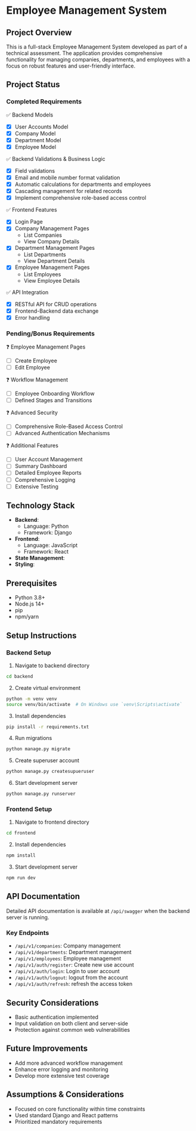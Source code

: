 # Employee Management System

## Project Overview

This is a full-stack Employee Management System developed as part of a technical assessment. The application provides comprehensive functionality for managing companies, departments, and employees with a focus on robust features and user-friendly interface.

## Project Status

### Completed Requirements

✅ Backend Models

- [x] User Accounts Model
- [x] Company Model
- [x] Department Model
- [x] Employee Model

✅ Backend Validations & Business Logic

- [x] Field validations
- [x] Email and mobile number format validation
- [x] Automatic calculations for departments and employees
- [x] Cascading management for related records
- [x] Implement comprehensive role-based access control

✅ Frontend Features

- [x] Login Page
- [x] Company Management Pages
  - List Companies
  - View Company Details
- [x] Department Management Pages
  - List Departments
  - View Department Details
- [x] Employee Management Pages
  - List Employees
  - View Employee Details

✅ API Integration

- [x] RESTful API for CRUD operations
- [x] Frontend-Backend data exchange
- [x] Error handling

### Pending/Bonus Requirements

❓ Employee Management Pages

- [ ] Create Employee
- [ ] Edit Employee

❓ Workflow Management

- [ ] Employee Onboarding Workflow
- [ ] Defined Stages and Transitions

❓ Advanced Security

- [ ] Comprehensive Role-Based Access Control
- [ ] Advanced Authentication Mechanisms

❓ Additional Features

- [ ] User Account Management
- [ ] Summary Dashboard
- [ ] Detailed Employee Reports
- [ ] Comprehensive Logging
- [ ] Extensive Testing

## Technology Stack

- **Backend**:
  - Language: Python
  - Framework: Django
- **Frontend**:
  - Language: JavaScript
  - Framework: React
- **State Management**:
- **Styling**:

## Prerequisites

- Python 3.8+
- Node.js 14+
- pip
- npm/yarn

## Setup Instructions

### Backend Setup

1. Navigate to backend directory

```bash
cd backend
```

2. Create virtual environment

```bash
python -m venv venv
source venv/bin/activate  # On Windows use `venv\Scripts\activate`
```

3. Install dependencies

```bash
pip install -r requirements.txt
```

4. Run migrations

```bash
python manage.py migrate
```

5. Create superuser account

```bash
python manage.py createsupueruser
```

6. Start development server

```bash
python manage.py runserver
```

### Frontend Setup

1. Navigate to frontend directory

```bash
cd frontend
```

2. Install dependencies

```bash
npm install
```

3. Start development server

```bash
npm run dev
```

## API Documentation

Detailed API documentation is available at `/api/swagger` when the backend server is running.

### Key Endpoints

- `/api/v1/companies`: Company management
- `/api/v1/departments`: Department management
- `/api/v1/employees`: Employee management
- `/api/v1/auth/register`: Create new use account
- `/api/v1/auth/login`: Login to user account
- `/api/v1/auth/logout`: logout from the account
- `/api/v1/auth/refresh`: refresh the access token

## Security Considerations

- Basic authentication implemented
- Input validation on both client and server-side
- Protection against common web vulnerabilities

## Future Improvements

- Add more advanced workflow management
- Enhance error logging and monitoring
- Develop more extensive test coverage

## Assumptions & Considerations

- Focused on core functionality within time constraints
- Used standard Django and React patterns
- Prioritized mandatory requirements
